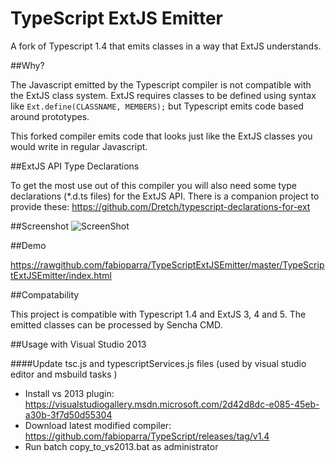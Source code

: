 TypeScript ExtJS Emitter
======================

A fork of Typescript 1.4 that emits classes in a way that ExtJS understands.

##Why?

The Javascript emitted by the Typescript compiler is not compatible with the ExtJS class system. ExtJS requires classes to be defined using syntax like `Ext.define(CLASSNAME, MEMBERS);` but Typescript emits code based around prototypes.

This forked compiler emits code that looks just like the ExtJS classes you would write in regular Javascript.

##ExtJS API Type Declarations

To get the most use out of this compiler you will also need some type declarations (*.d.ts files) for the ExtJS API. There is a companion project to provide these: https://github.com/Dretch/typescript-declarations-for-ext

##Screenshot
![ScreenShot](https://raw.github.com/fabioparra/TypeScriptExtJSEmitter/master/TypeScriptExtJSEmitter/images/screenshot.jpg)

##Demo

https://rawgithub.com/fabioparra/TypeScriptExtJSEmitter/master/TypeScriptExtJSEmitter/index.html

##Compatability

This project is compatible with Typescript 1.4 and ExtJS 3, 4 and 5. The emitted classes can be processed by Sencha CMD.

##Usage with Visual Studio 2013

####Update tsc.js and typescriptServices.js files (used by visual studio editor and msbuild tasks )

- Install vs 2013 plugin: https://visualstudiogallery.msdn.microsoft.com/2d42d8dc-e085-45eb-a30b-3f7d50d55304
- Download latest modified compiler: https://github.com/fabioparra/TypeScript/releases/tag/v1.4
- Run batch copy_to_vs2013.bat as administrator
